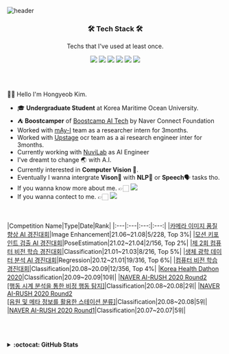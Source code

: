 ![header](https://capsule-render.vercel.app/api?type=waving&color=timeGradient&height=240&section=header&text=Hello,%20World%20👋&fontSize=36&animation=fadeIn&fontAlignY=36)


<h3 align='center'>🛠 Tech Stack 🛠</h3>

<p align='center' font-weight='bold'> Techs that I've used at least once.</p>
<p align='center'>
<img src="https://img.shields.io/badge/Python-3766AB?style=flat&logo=Python&logoColor=white"> 
<img src="https://img.shields.io/badge/Docker-148CFF?style=flat&logo=Docker&logoColor=white"> 
<img src="https://img.shields.io/badge/Pytorch-FF3232?style=flat&logo=Pytorch&logoColor=white"> 
<img src="https://img.shields.io/badge/Tensorflow-FF8C0A?style=flat&logo=Tensorflow&logoColor=white"> 
<img src="https://img.shields.io/badge/Numpy-1E8449?style=flat&logo=Numpy&logoColor=white">
<img src="https://img.shields.io/badge/MySQL-FFD228?style=flat&logo=MySQL&logoColor=white">
</p>
<br></br>

👋🏻 Hello I'm Hongyeob Kim.
- 🎓 **Undergraduate Student** at Korea Maritime Ocean University.
- ⛺ **Boostcamper** of [Boostcamp AI Tech](https://boostcamp.connect.or.kr/program.html) by Naver Connect Foundation
- Worked with [mAy-I](https://may-i.io/) team as a researcher intern for 3months.
- Worked with [Upstage](https://www.upstage.ai/) ocr team as a ai research engineer inter for 3months.
- Currently working with [NuviLab](https://www.nuvi-labs.com/) as AI Engineer
- I've dreamt to change 🌏 with A.I.
- Currently interested in **Computer Vision 📸**. 
- Eventually I wanna intergrate **Vison**📸 with **NLP**📝 or **Speech**🗣 tasks tho. 
- If you wanna know more about me. 👉🏻 <a href="https://maihon.oopy.io/"><img src="https://img.shields.io/badge/Blog-000000?style=flat&logo=Notion&logoColor=white"/></a>
- If you wanna contect to me. 👉🏻 <a href="mailto:mai.hong0924@gmail.com"><img src="https://img.shields.io/badge/Mail-FF5050?style=flat&logo=Gmail&logoColor=white&link="/></a>


<br></br>
|Competition Name|Type|Date|Rank|
|:---|:---|:---:|:---:|
|[카메라 이미지 품질 향상 AI 경진대회](https://dacon.io/competitions/official/235746)|Image Enhancement|21.06~21.08|5/228, Top 3%|
|[모션 키포인트 검출 AI 경진대회](https://dacon.io/competitions/official/235701)|PoseEstimation|21.02~21.04|2/156, Top 2%|
|[제 2회 컴퓨터 비전 학습 경진대회](https://dacon.io/competitions/official/235697)|Classification|21.01~21.03|8/216, Top 5%|
|[생체 광학 데이터 분석 AI 경진대회](https://dacon.io/competitions/official/235608)|Regression|20.12~21.01|19/316, Top 6%|
|[컴퓨터 비전 학습 경진대회](https://dacon.io/competitions/official/235626)|Classification|20.08~20.09|12/356, Top 4%|
|[Korea Health Dathon 2020](https://github.com/Korea-Health-Datathon/KHD2020)|Classification|20.09~20.09|10위|
|[NAVER AI-RUSH 2020 Round2 <br/> [행동 시계 분석을 통한 비정 행동 탐지]](https://campaign.naver.com/airush/)|Classification|20.08~20.08|2위|
|[NAVER AI-RUSH 2020 Round2 <br/> [음원 및 메타 정보를 활용한 스테이션 분류]](https://campaign.naver.com/airush/)|Classification|20.08~20.08|5위|
|[NAVER AI-RUSH 2020 Round1](https://campaign.naver.com/airush/)|Classification|20.07~20.07|5위|


<br></br>
<details markdown="1">
<summary><strong>:octocat: GitHub Stats</strong></summary>
<br/>
<p align = "center">
  <img src = "https://github-readme-stats.vercel.app/api?username=heimish-kyma&show_icons=true&theme=dracula&count_private=true&line_height=27">
  <img src = "https://github-readme-stats.vercel.app/api/top-langs/?username=heimish-kyma&hide=css,java,html,asp&theme=dracula&langs_count=4">
</p>
</details>

